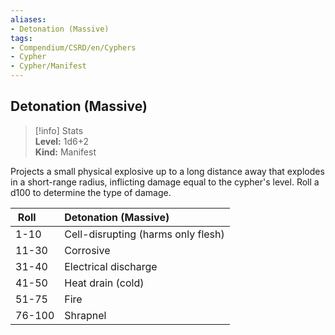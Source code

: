 ```yaml
---
aliases:
- Detonation (Massive)
tags:
- Compendium/CSRD/en/Cyphers
- Cypher
- Cypher/Manifest
---
```


  
## Detonation (Massive)  
>[!info] Stats  
> **Level:** 1d6+2  
> **Kind:** Manifest
  
Projects a small physical explosive up to a long distance away that explodes in a short-range radius, inflicting damage equal to the cypher's level. Roll a d100 to determine the type of damage.  

|  Roll &nbsp; &nbsp; &nbsp; | Detonation (Massive)  |  
| ------------- | :----------- |  
| 1-10 | Cell-disrupting (harms only flesh) |  
| 11-30 | Corrosive |  
| 31-40 | Electrical discharge |  
| 41-50 | Heat drain (cold) |  
| 51-75 | Fire |  
| 76-100 | Shrapnel |